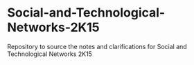 # Social-and-Technological-Networks-2K15
Repository to source the notes and clarifications for Social and Technological Networks 2K15
